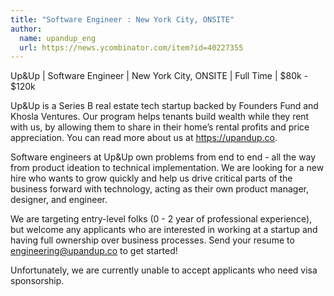 ```yaml
---
title: "Software Engineer : New York City, ONSITE"
author:
  name: upandup_eng
  url: https://news.ycombinator.com/item?id=40227355
---
```

Up&amp;Up | Software Engineer | New York City, ONSITE | Full Time | $80k - $120k

Up&amp;Up is a Series B real estate tech startup backed by Founders Fund and Khosla Ventures. Our program helps tenants build wealth while they rent with us, by allowing them to share in their home’s rental profits and price appreciation. You can read more about us at <a href="https:&#x2F;&#x2F;upandup.co" rel="nofollow">https:&#x2F;&#x2F;upandup.co</a>.

Software engineers at Up&amp;Up own problems from end to end - all the way from product ideation to technical implementation. We are looking for a new hire who wants to grow quickly and help us drive critical parts of the business forward with technology, acting as their own product manager, designer, and engineer.

We are targeting entry-level folks (0 - 2 year of professional experience), but welcome any applicants who are interested in working at a startup and having full ownership over business processes. Send your resume to engineering@upandup.co to get started!

Unfortunately, we are currently unable to accept applicants who need visa sponsorship.
